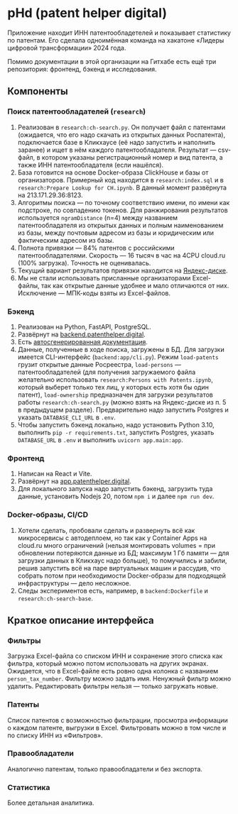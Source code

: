 # pHd (patent helper digital)

Приложение находит ИНН патентообладетелей и показывает статистику по патентам. Его сделала одноимённая команда на хакатоне «Лидеры цифровой трансформации» 2024 года.

Помимо документации в этой организации на Гитхабе есть ещё три репозитория: фронтенд, бэкенд и исследования.

## Компоненты

### Поиск патентообладателей (`research`)

1. Реализован в `research:ch-search.py`. Он получает файл с патентами (ожидается, что его надо скачать из открытых данных Роспатента), подключается базе в Кликхаусе (её надо запустить и наполнить заранее) и ищет в нём каждого патентообладателя. Результат — csv-файл, в котором указаны регистрационный номер и вид патента, а также ИНН патентообладателя (если нашёлся).
2. База готовится на основе Docker-образа ClickHouse и базы от организаторов. Примерный код находится в `research:index.sql` и в `research:Prepare Lookup for CH.ipynb`. В данный момент развёрнута на 213.171.29.36:8123.
3. Алгоритмы поиска — по точному соответствию имени, по имени как подстроке, по совпадению токенов. Для ранжирования результатов используется `ngramDistance` (n=4) между названием патентообладателя из открытых данных и полным наименованием из базы, между почтовым адресом из базы и юридическим или фактическим адресом из базы.
4. Полнота привязки — 84% патентов с российскими патентообладателями. Скорость — 16 тысяч в час на 4CPU cloud.ru (100% загрузка). Точность не оценивалась.
5. Текущий вариант результатов привязки находится на [Яндекс-диске](https://disk.yandex.ru/d/P-nD03kBvOCJEw).
6. Мы не стали использовать присланные организаторами Excel-файлы, так как открытые данные удобнее и мало отличаются от них. Исключение — МПК-коды взяты из Excel-файлов.

### Бэкенд

1. Реализован на Python, FastAPI, PostgreSQL.
2. Развёрнут на [backend.patenthelper.digital](http://backend.patenthelper.digital).
3. Есть [автосгенерированная документация](http://backend.patenthelper.digital/docs).
4. Данные, полученные в ходе поиска, загружены в БД. Для загрузки имеется CLI-интерфейс (`backend:app/cli.py`). Режим `load-patents` грузит открытые данные Росреестра, `load-persons` — патентообладателей (для получения загружаемого файла желательно использовать `research:Persons with Patents.ipynb`, который выберет только тех лиц, у которых есть хотя бы один патент), `load-ownership` предназначен для загрузки результатов работы `research:ch-search.py` (можно взять на Яндекс-диске из п. 5 в предыдущем разделе). Предварительно надо запустить Postgres и указать `DATABASE_CLI_URL` в `.env`.
5. Чтобы запустить бэкенд локально, надо установить Python 3.10, выполнить `pip -r requirements.txt`, запустить Postgres, указать `DATABASE_URL` в `.env` и выполнить `uvicorn app.main:app`.

### Фронтенд

1. Написан на React и Vite.
2. Развёрнут на [app.patenthelper.digital](http://app.patenthelper.digital).
3. Для локального запуска надо запустить бэкенд, загрузить туда данные, установить Nodejs 20, потом `npm i` и далее `npm run dev`.

### Docker-образы, CI/CD

1. Хотели сделать, пробовали сделать и развернуть всё как микросервисы с автодеплоем, но так как у Container Apps на cloud.ru много ограничений (нельзя монтировать volumes = при обновлении потеряются данные из БД; максимум 1 Гб памяти — для загрузки данных в Кликхаус надо больше), то помучились и забили, решив запустить всё на паре виртуальных машин и рассудив, что собрать потом при необходимости Docker-образы для подходящей инфраструктуры — дело несложное.
2. Следы экспериментов есть, например, в `backend:Dockerfile` и `research:ch-search-base`.

## Краткое описание интерфейса

### Фильтры

Загрузка Excel-файла со списком ИНН и сохранение этого списка как фильтра, который можно потом использовать на других экранах. Ожидается, что в Excel-файле есть ровно одна колонка с названием `person_tax_number`. Фильтру можно задать имя. Ненужный фильтр можно удалить. Редактировать фильтры нельзя — только загружать новые.

### Патенты

Список патентов с возможностью фильтрации, просмотра информации о каждом патенте, выгрузки в Excel. Фильтровать можно в том числе и по списку ИНН из «Фильтров».

### Правообладатели

Аналогично патентам, только правообладатели и без экспорта.

### Статистика

Более детальная аналитика.
